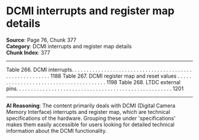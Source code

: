 # DCMI interrupts and register map details

**Source**: Page 76, Chunk 377  
**Category**: DCMI interrupts and register map details  
**Chunk Index**: 377

---

Table 266. DCMI interrupts. . . . . . . . . . . . . . . . . . . . . . . . . . . . . . . . . . . . . . . . . . . . . . . . . . . . . . . . 1188
Table 267. DCMI register map and reset values . . . . . . . . . . . . . . . . . . . . . . . . . . . . . . . . . . . . . . . 1198
Table 268. LTDC external pins. . . . . . . . . . . . . . . . . . . . . . . . . . . . . . . . . . . . . . . . . . . . . . . . . . . . . 1201

---

**AI Reasoning**: The content primarily deals with DCMI (Digital Camera Memory Interface) interrupts and register map, which are technical specifications of the hardware. Grouping these under 'specifications' makes them easily accessible for users looking for detailed technical information about the DCMI functionality.
